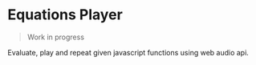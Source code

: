 # Equations Player

> Work in progress

Evaluate, play and repeat given javascript functions using web audio api.
